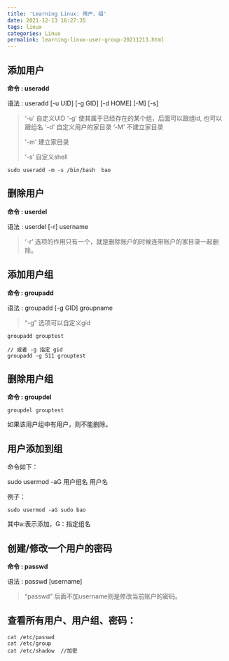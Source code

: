 ```yaml
---
title: 'Learning Linux: 用户、组'
date: 2021-12-13 16:27:35
tags: linux
categories: Linux
permalink: learning-linux-user-group-20211213.html
---
```


## 添加用户

**命令 : useradd**

语法 : useradd [-u UID] [-g GID] [-d HOME] [-M] [-s]

> ‘-u’ 自定义UID
> ‘-g’ 使其属于已经存在的某个组，后面可以跟组id, 也可以跟组名
> ‘-d’ 自定义用户的家目录
> ‘-M’ 不建立家目录
> 
> '-m' 建立家目录
> 
> ‘-s’ 自定义shell

```
sudo useradd -m -s /bin/bash  bao
```

## 删除用户

**命令 : userdel**

语法 : userdel [-r] username

> ‘-r’ 选项的作用只有一个，就是删除账户的时候连带账户的家目录一起删除。

## 添加用户组

**命令 : groupadd**

语法 : groupadd [-g GID] groupname

> “-g” 选项可以自定义gid

```shell
groupadd grouptest

// 或者 -g 指定 gid
groupadd -g 511 grouptest
```

## 删除用户组

**命令 : groupdel**

```shell
groupdel grouptest
```

如果该用户组中有用户，则不能删除。

## 用户添加到组

命令如下：

sudo usermod -aG 用户组名 用户名

例子：

```
sudo usermod -aG sudo bao
```

其中a:表示添加，G：指定组名

## 创建/修改一个用户的密码

**命令 : passwd**

语法 : passwd [username]

> “passwd” 后面不加username则是修改当前账户的密码。

## 查看所有用户、用户组、密码：

```shell
cat /etc/passwd
cat /etc/group
cat /etc/shadow  //加密
```
